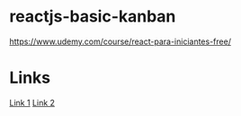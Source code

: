 # reactjs-basic-kanban
https://www.udemy.com/course/react-para-iniciantes-free/

# Links
[Link 1](https://oqjzvd.csb.app/)
[Link 2](https://codesandbox.io/s/reactjs-basic-kanban-oqjzvd)
